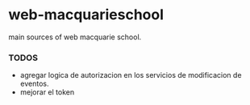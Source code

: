 # web-macquarieschool
main sources of web macquarie school.

### TODOS
* agregar logica de autorizacion en los servicios de modificacion de eventos.
* mejorar el token